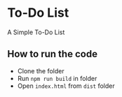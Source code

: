 # To-Do List
A Simple To-Do List

## How to run the code
- Clone the folder
- Run ```npm run build``` in folder
- Open ```index.html``` from ```dist``` folder 
